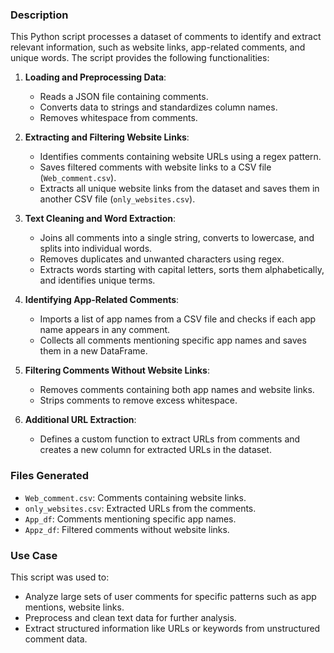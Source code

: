 ### Description

This Python script processes a dataset of comments to identify and extract relevant information, such as website links, app-related comments, and unique words. The script provides the following functionalities:

1. **Loading and Preprocessing Data**:
   - Reads a JSON file containing comments.
   - Converts data to strings and standardizes column names.
   - Removes whitespace from comments.

2. **Extracting and Filtering Website Links**:
   - Identifies comments containing website URLs using a regex pattern.
   - Saves filtered comments with website links to a CSV file (`Web_comment.csv`).
   - Extracts all unique website links from the dataset and saves them in another CSV file (`only_websites.csv`).

3. **Text Cleaning and Word Extraction**:
   - Joins all comments into a single string, converts to lowercase, and splits into individual words.
   - Removes duplicates and unwanted characters using regex.
   - Extracts words starting with capital letters, sorts them alphabetically, and identifies unique terms.

4. **Identifying App-Related Comments**:
   - Imports a list of app names from a CSV file and checks if each app name appears in any comment.
   - Collects all comments mentioning specific app names and saves them in a new DataFrame.

5. **Filtering Comments Without Website Links**:
   - Removes comments containing both app names and website links.
   - Strips comments to remove excess whitespace.

6. **Additional URL Extraction**:
   - Defines a custom function to extract URLs from comments and creates a new column for extracted URLs in the dataset.

### Files Generated
- `Web_comment.csv`: Comments containing website links.
- `only_websites.csv`: Extracted URLs from the comments.
- `App_df`: Comments mentioning specific app names.
- `Appz_df`: Filtered comments without website links.

### Use Case
This script was used to:
- Analyze large sets of user comments for specific patterns such as app mentions, website links.
- Preprocess and clean text data for further analysis.
- Extract structured information like URLs or keywords from unstructured comment data.

